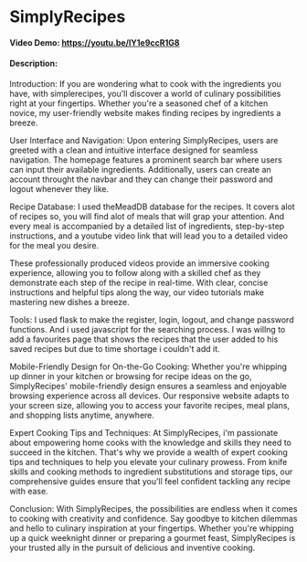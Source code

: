# SimplyRecipes
#### Video Demo: https://youtu.be/lY1e9ccR1G8
#### Description:
Introduction: If you are wondering what to cook with the ingredients you have, with simplerecipes, you'll discover a world of culinary possibilities right at your fingertips. Whether you're a seasoned chef of a kitchen novice, my user-friendly website makes finding recipes by ingredients a breeze.

User Interface and Navigation: Upon entering SimplyRecipes, users are greeted with a clean and intuitive interface designed for seamless navigation. The homepage features a prominent search bar where users can input their available ingredients. Additionally, users can create an account throught the navbar and they can change their password and logout whenever they like.

Recipe Database: I used theMeadDB database for the recipes. It covers alot of recipes so, you will find alot of meals that will grap your attention. And every meal is accompanied by a detailed list of ingredients, step-by-step instructions, and a youtube video link that will lead you to a detailed video for the meal you desire.

These professionally produced videos provide an immersive cooking experience, allowing you to follow along with a skilled chef as they demonstrate each step of the recipe in real-time. With clear, concise instructions and helpful tips along the way, our video tutorials make mastering new dishes a breeze.

Tools: I used flask to make the register, login, logout, and change password functions. And i used javascript for the searching process. I was willng to add a favourites page that shows the recipes that the user added to his saved recipes but due to time shortage i couldn't add it.

Mobile-Friendly Design for On-the-Go Cooking: Whether you're whipping up dinner in your kitchen or browsing for recipe ideas on the go, SimplyRecipes' mobile-friendly design ensures a seamless and enjoyable browsing experience across all devices. Our responsive website adapts to your screen size, allowing you to access your favorite recipes, meal plans, and shopping lists anytime, anywhere.

Expert Cooking Tips and Techniques: At SimplyRecipes, i'm passionate about empowering home cooks with the knowledge and skills they need to succeed in the kitchen. That's why we provide a wealth of expert cooking tips and techniques to help you elevate your culinary prowess. From knife skills and cooking methods to ingredient substitutions and storage tips, our comprehensive guides ensure that you'll feel confident tackling any recipe with ease.

Conclusion: With SimplyRecipes, the possibilities are endless when it comes to cooking with creativity and confidence. Say goodbye to kitchen dilemmas and hello to culinary inspiration at your fingertips. Whether you're whipping up a quick weeknight dinner or preparing a gourmet feast, SimplyRecipes is your trusted ally in the pursuit of delicious and inventive cooking.




